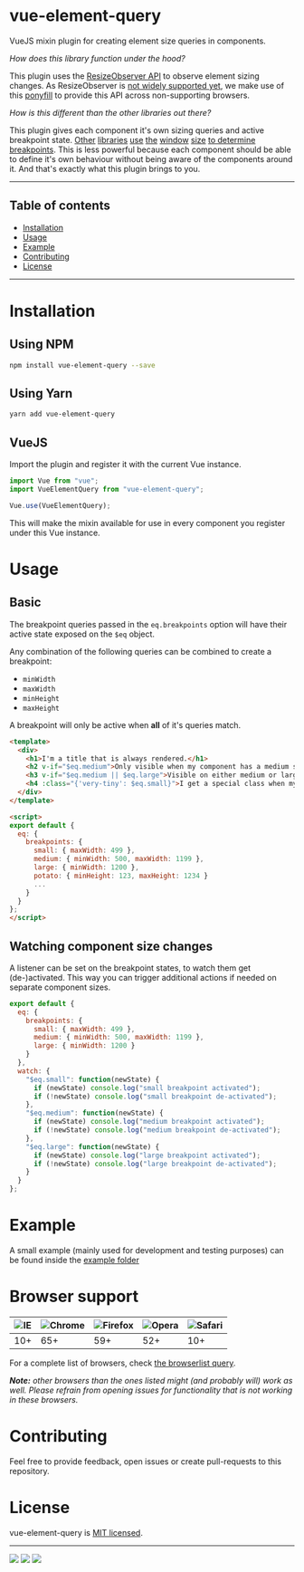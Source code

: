 # vue-element-query

VueJS mixin plugin for creating element size queries in components.

_How does this library function under the hood?_

This plugin uses the [ResizeObserver API](https://wicg.github.io/ResizeObserver/) to observe element sizing changes.
As ResizeObserver is [not widely supported yet](https://caniuse.com/#feat=resizeobserver), we make use of this [ponyfill](https://www.npmjs.com/package/resize-observer-polyfill) to provide this API across non-supporting browsers.

_How is this different than the other libraries out there?_

This plugin gives each component it's own sizing queries and active breakpoint state. [Other](https://github.com/scaccogatto/vue-viewports) [libraries](https://github.com/reinerBa/Vue-Responsive) [use](https://github.com/drenglish/vue-match-media) [the](https://github.com/jofftiquez/vue-media-query-mixin) [window](https://github.com/apertureless/vue-breakpoints) [size](https://github.com/AlexandreBonaventure/vue-mq) [to determine](https://github.com/SeregPie/VueResizeSensor) [breakpoints](https://github.com/adi518/vue-breakpoint-component). This is less powerful because each component should be able to define it's own behaviour without being aware of the components around it. And that's exactly what this plugin brings to you.

* * *

## Table of contents

-   [Installation](#installation)
-   [Usage](#usage)
-   [Example](#example)
-   [Contributing](#contributing)
-   [License](#license)

* * *

# Installation

## Using NPM

```sh
npm install vue-element-query --save
```

## Using Yarn

```sh
yarn add vue-element-query
```

## VueJS

Import the plugin and register it with the current Vue instance.

```js
import Vue from "vue";
import VueElementQuery from "vue-element-query";

Vue.use(VueElementQuery);
```

This will make the mixin available for use in every component you register under this Vue instance.

# Usage

## Basic

The breakpoint queries passed in the `eq.breakpoints` option will have their active state exposed on the `$eq` object.

Any combination of the following queries can be combined to create a breakpoint:

-   `minWidth`
-   `maxWidth`
-   `minHeight`
-   `maxHeight`

A breakpoint will only be active when **all** of it's queries match.

```html
<template>
  <div>
    <h1>I'm a title that is always rendered.</h1>
    <h2 v-if="$eq.medium">Only visible when my component has a medium size.</h2>
    <h3 v-if="$eq.medium || $eq.large">Visible on either medium or large size.</h3>
    <h4 :class="{'very-tiny': $eq.small}">I get a special class when my component is small.</h4>
  </div>
</template>

<script>
export default {
  eq: {
    breakpoints: {
      small: { maxWidth: 499 },
      medium: { minWidth: 500, maxWidth: 1199 },
      large: { minWidth: 1200 },
      potato: { minHeight: 123, maxHeight: 1234 }
      ...
    }
  }
};
</script>
```

## Watching component size changes

A listener can be set on the breakpoint states, to watch them get (de-)activated.
This way you can trigger additional actions if needed on separate component sizes.

```js
export default {
  eq: {
    breakpoints: {
      small: { maxWidth: 499 },
      medium: { minWidth: 500, maxWidth: 1199 },
      large: { minWidth: 1200 }
    }
  },
  watch: {
    "$eq.small": function(newState) {
      if (newState) console.log("small breakpoint activated");
      if (!newState) console.log("small breakpoint de-activated");
    },
    "$eq.medium": function(newState) {
      if (newState) console.log("medium breakpoint activated");
      if (!newState) console.log("medium breakpoint de-activated");
    },
    "$eq.large": function(newState) {
      if (newState) console.log("large breakpoint activated");
      if (!newState) console.log("large breakpoint de-activated");
    }
  }
};
```

# Example

A small example (mainly used for development and testing purposes) can be found inside the [example folder](./example)

# Browser support

![IE](https://raw.github.com/alrra/browser-logos/45.10.0/src/archive/internet-explorer_9-11/internet-explorer_9-11_48x48.png) | ![Chrome](https://raw.github.com/alrra/browser-logos/45.10.0/src/chrome/chrome_48x48.png) | ![Firefox](https://raw.github.com/alrra/browser-logos/45.10.0/src/firefox/firefox_48x48.png) | ![Opera](https://raw.github.com/alrra/browser-logos/45.10.0/src/opera/opera_48x48.png) | ![Safari](https://raw.github.com/alrra/browser-logos/45.10.0/src/safari/safari_48x48.png)
--- | --- | --- | --- | --- |
10+ | 65+ | 59+ | 52+ | 10+ |

For a complete list of browsers, check [the browserlist query](http://browserl.ist/?q=last+2+major+versions%2C+%3E+1%25).

_**Note:** other browsers than the ones listed might (and probably will) work as well._
_Please refrain from opening issues for functionality that is not working in these browsers._

# Contributing

Feel free to provide feedback, open issues or create pull-requests to this repository.

# License

vue-element-query is [MIT licensed](./LICENSE).

* * *

<a href="https://www.npmjs.com/package/vue-element-query"><img src="https://img.shields.io/npm/v/vue-element-query.svg"></a>
<a href="https://www.npmjs.com/package/vue-element-query"><img src="https://img.shields.io/npm/dt/vue-element-query.svg"></a>
<a href="https://opensource.org/licenses/MIT"><img src="https://img.shields.io/badge/license-MIT-blue.svg"></a>
